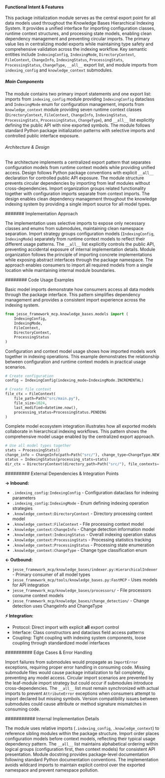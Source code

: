 <!-- CACHE_METADATA_START -->
<!-- Source File: {PROJECT_ROOT}/jesse-framework-mcp/jesse_framework_mcp/knowledge_bases/models/indexing_config.py -->
<!-- Cached On: 2025-07-04T08:19:19.255696 -->
<!-- Source Modified: 2025-07-03T22:59:51.038878 -->
<!-- Cache Version: 1.0 -->
<!-- CACHE_METADATA_END -->

#### Functional Intent & Features

This package initialization module serves as the central export point for all data models used throughout the Knowledge Bases Hierarchical Indexing System. It provides a unified interface for importing configuration classes, runtime context structures, and processing state models, enabling clean dependency management and preventing circular imports. The primary value lies in centralizing model exports while maintaining type safety and comprehensive validation across the indexing workflow. Key semantic entities include `IndexingConfig`, `IndexingMode`, `DirectoryContext`, `FileContext`, `ChangeInfo`, `IndexingStatus`, `ProcessingStats`, `ProcessingStatus`, `ChangeType`, `__all__` export list, and module imports from `indexing_config` and `knowledge_context` submodules.

##### Main Components

The module contains two primary import statements and one export list: imports from `indexing_config` module providing `IndexingConfig` dataclass and `IndexingMode` enum for configuration management, imports from `knowledge_context` module providing seven runtime context classes (`DirectoryContext`, `FileContext`, `ChangeInfo`, `IndexingStatus`, `ProcessingStats`, `ProcessingStatus`, `ChangeType`), and `__all__` list explicitly defining the public API with nine exported symbols. The module follows standard Python package initialization patterns with selective imports and controlled public interface exposure.

###### Architecture & Design

The architecture implements a centralized export pattern that separates configuration models from runtime context models while providing unified access. Design follows Python package conventions with explicit `__all__` declaration for controlled public API exposure. The module structure prevents circular dependencies by importing from leaf modules without cross-dependencies. Import organization groups related functionality together with configuration imports separate from context imports. The design enables clean dependency management throughout the knowledge indexing system by providing a single import source for all model types.

####### Implementation Approach

The implementation uses selective imports to expose only necessary classes and enums from submodules, maintaining clean namespace separation. Import strategy groups configuration models (`IndexingConfig`, `IndexingMode`) separately from runtime context models to reflect their different usage patterns. The `__all__` list explicitly controls the public API, preventing accidental exposure of internal implementation details. Module organization follows the principle of importing concrete implementations while exposing abstract interfaces through the package namespace. The approach enables consumers to import all required models from a single location while maintaining internal module boundaries.

######## Code Usage Examples

Basic model imports demonstrate how consumers access all data models through the package interface. This pattern simplifies dependency management and provides a consistent import experience across the indexing system.

```python
from jesse_framework_mcp.knowledge_bases.models import (
    IndexingConfig, 
    IndexingMode,
    FileContext,
    DirectoryContext,
    ProcessingStatus
)
```

Configuration and context model usage shows how imported models work together in indexing operations. This example demonstrates the relationship between configuration and runtime context models in practical usage scenarios.

```python
# Create configuration
config = IndexingConfig(indexing_mode=IndexingMode.INCREMENTAL)

# Create file context
file_ctx = FileContext(
    file_path=Path("src/main.py"),
    file_size=1024,
    last_modified=datetime.now(),
    processing_status=ProcessingStatus.PENDING
)
```

Complete model ecosystem integration illustrates how all exported models collaborate in hierarchical indexing workflows. This pattern shows the comprehensive model usage enabled by the centralized export approach.

```python
# Use all model types together
stats = ProcessingStats()
change_info = ChangeInfo(path=Path("src/"), change_type=ChangeType.NEW)
status = IndexingStatus(processing_stats=stats)
dir_ctx = DirectoryContext(directory_path=Path("src/"), file_contexts=[file_ctx])
```

######### External Dependencies & Integration Points

**→ Inbound:**
- `.indexing_config:IndexingConfig` - Configuration dataclass for indexing parameters
- `.indexing_config:IndexingMode` - Enum defining indexing operation strategies
- `.knowledge_context:DirectoryContext` - Directory processing context model
- `.knowledge_context:FileContext` - File processing context model
- `.knowledge_context:ChangeInfo` - Change detection information model
- `.knowledge_context:IndexingStatus` - Overall indexing operation status
- `.knowledge_context:ProcessingStats` - Processing statistics tracking
- `.knowledge_context:ProcessingStatus` - Processing state enumeration
- `.knowledge_context:ChangeType` - Change type classification enum

**← Outbound:**
- `jesse_framework_mcp/knowledge_bases/indexer.py:HierarchicalIndexer` - Primary consumer of all model types
- `jesse_framework_mcp/tools/knowledge_bases.py:FastMCP` - Uses models for API integration
- `jesse_framework_mcp/knowledge_bases/processors/` - File processors consume context models
- `jesse_framework_mcp/knowledge_bases/change_detection/` - Change detection uses ChangeInfo and ChangeType

**⚡ Integration:**
- Protocol: Direct import with explicit __all__ export control
- Interface: Class constructors and dataclass field access patterns
- Coupling: Tight coupling with indexing system components, loose coupling through standardized model interfaces

########## Edge Cases & Error Handling

Import failures from submodules would propagate as `ImportError` exceptions, requiring proper error handling in consuming code. Missing submodule files would cause package initialization to fail completely, preventing any model access. Circular import scenarios are prevented by the leaf-module import strategy but could occur if submodules introduce cross-dependencies. The `__all__` list must remain synchronized with actual imports to prevent `AttributeError` exceptions when consumers attempt to import declared but missing symbols. Version compatibility issues between submodules could cause attribute or method signature mismatches in consuming code.

########### Internal Implementation Details

The module uses relative imports (`.indexing_config`, `.knowledge_context`) to reference sibling modules within the package structure. Import order places configuration models before context models, reflecting their typical usage dependency pattern. The `__all__` list maintains alphabetical ordering within logical groups (configuration first, then context models) for consistent API presentation. Module docstring provides package-level documentation following standard Python documentation conventions. The implementation avoids wildcard imports to maintain explicit control over the exported namespace and prevent namespace pollution.